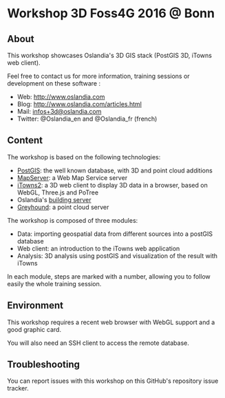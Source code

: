 # Workshop 3D Foss4G 2016 @ Bonn

## About

This workshop showcases Oslandia's 3D GIS stack (PostGIS 3D, iTowns web client).

Feel free to contact us for more information, training sessions or development on these software :

* Web: http://www.oslandia.com
* Blog: http://www.oslandia.com/articles.html
* Mail: infos+3d@oslandia.com
* Twitter: @Oslandia_en and @Oslandia_fr (french)

## Content

The workshop is based on the following technologies:

* [PostGIS](http://postgis.net/): the well known database, with 3D and point cloud additions
* [MapServer](http://mapserver.org/): a Web Map Service server
* [iTowns2](https://github.com/iTowns/itowns2): a 3D web client to display 3D data in a browser, based on WebGL, Three.js and PoTree
* Oslandia's [building server](https://github.com/Oslandia/building-server)
* [Greyhound](https://github.com/hobu/greyhound): a point cloud server

The workshop is composed of three modules:

* Data: importing geospatial data from different sources into a postGIS database
* Web client: an introduction to the iTowns web application
* Analysis: 3D analysis using postGIS and visualization of the result with iTowns

In each module, steps are marked with a number, allowing you to follow easily the whole training session.

## Environment

This workshop requires a recent web browser with WebGL support and a good graphic card.

You will also need an SSH client to access the remote database.

## Troubleshooting

You can report issues with this workshop on this GitHub's repository issue tracker.
